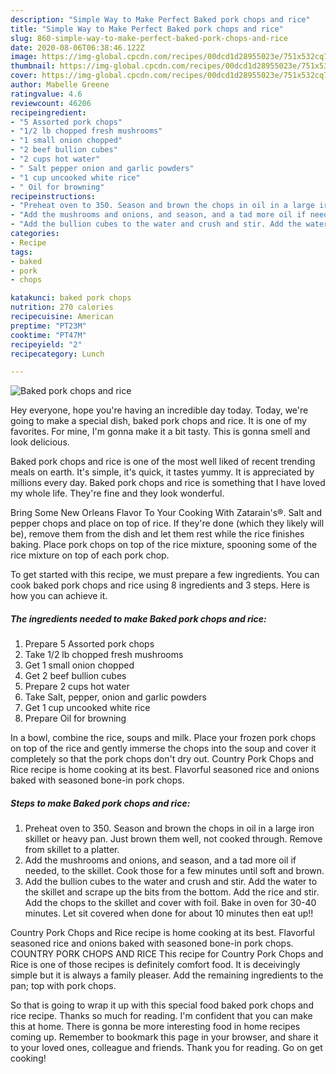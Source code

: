 ```yaml
---
description: "Simple Way to Make Perfect Baked pork chops and rice"
title: "Simple Way to Make Perfect Baked pork chops and rice"
slug: 860-simple-way-to-make-perfect-baked-pork-chops-and-rice
date: 2020-08-06T06:38:46.122Z
image: https://img-global.cpcdn.com/recipes/00dcd1d28955023e/751x532cq70/baked-pork-chops-and-rice-recipe-main-photo.jpg
thumbnail: https://img-global.cpcdn.com/recipes/00dcd1d28955023e/751x532cq70/baked-pork-chops-and-rice-recipe-main-photo.jpg
cover: https://img-global.cpcdn.com/recipes/00dcd1d28955023e/751x532cq70/baked-pork-chops-and-rice-recipe-main-photo.jpg
author: Mabelle Greene
ratingvalue: 4.6
reviewcount: 46206
recipeingredient:
- "5 Assorted pork chops"
- "1/2 lb chopped fresh mushrooms"
- "1 small onion chopped"
- "2 beef bullion cubes"
- "2 cups hot water"
- " Salt pepper onion and garlic powders"
- "1 cup uncooked white rice"
- " Oil for browning"
recipeinstructions:
- "Preheat oven to 350. Season and brown the chops in oil in a large iron skillet or heavy pan. Just brown them well, not cooked through. Remove from skillet to a platter."
- "Add the mushrooms and onions, and season, and a tad more oil if needed, to the skillet. Cook those for a few minutes until soft and brown."
- "Add the bullion cubes to the water and crush and stir. Add the water to the skillet and scrape up the bits from the bottom. Add the rice and stir. Add the chops to the skillet and cover with foil. Bake in oven for 30-40 minutes. Let sit covered when done for about 10 minutes then eat up!!"
categories:
- Recipe
tags:
- baked
- pork
- chops

katakunci: baked pork chops 
nutrition: 270 calories
recipecuisine: American
preptime: "PT23M"
cooktime: "PT47M"
recipeyield: "2"
recipecategory: Lunch

---
```



![Baked pork chops and rice](https://img-global.cpcdn.com/recipes/00dcd1d28955023e/751x532cq70/baked-pork-chops-and-rice-recipe-main-photo.jpg)

Hey everyone, hope you're having an incredible day today. Today, we're going to make a special dish, baked pork chops and rice. It is one of my favorites. For mine, I'm gonna make it a bit tasty. This is gonna smell and look delicious.

Baked pork chops and rice is one of the most well liked of recent trending meals on earth. It's simple, it's quick, it tastes yummy. It is appreciated by millions every day. Baked pork chops and rice is something that I have loved my whole life. They're fine and they look wonderful.

Bring Some New Orleans Flavor To Your Cooking With Zatarain&#39;s®. Salt and pepper chops and place on top of rice. If they&#39;re done (which they likely will be), remove them from the dish and let them rest while the rice finishes baking. Place pork chops on top of the rice mixture, spooning some of the rice mixture on top of each pork chop.


To get started with this recipe, we must prepare a few ingredients. You can cook baked pork chops and rice using 8 ingredients and 3 steps. Here is how you can achieve it.

<!--inarticleads1-->

##### The ingredients needed to make Baked pork chops and rice:

1. Prepare 5 Assorted pork chops
1. Take 1/2 lb chopped fresh mushrooms
1. Get 1 small onion chopped
1. Get 2 beef bullion cubes
1. Prepare 2 cups hot water
1. Take  Salt, pepper, onion and garlic powders
1. Get 1 cup uncooked white rice
1. Prepare  Oil for browning


In a bowl, combine the rice, soups and milk. Place your frozen pork chops on top of the rice and gently immerse the chops into the soup and cover it completely so that the pork chops don&#39;t dry out. Country Pork Chops and Rice recipe is home cooking at its best. Flavorful seasoned rice and onions baked with seasoned bone-in pork chops. 

<!--inarticleads2-->

##### Steps to make Baked pork chops and rice:

1. Preheat oven to 350. Season and brown the chops in oil in a large iron skillet or heavy pan. Just brown them well, not cooked through. Remove from skillet to a platter.
1. Add the mushrooms and onions, and season, and a tad more oil if needed, to the skillet. Cook those for a few minutes until soft and brown.
1. Add the bullion cubes to the water and crush and stir. Add the water to the skillet and scrape up the bits from the bottom. Add the rice and stir. Add the chops to the skillet and cover with foil. Bake in oven for 30-40 minutes. Let sit covered when done for about 10 minutes then eat up!!


Country Pork Chops and Rice recipe is home cooking at its best. Flavorful seasoned rice and onions baked with seasoned bone-in pork chops. COUNTRY PORK CHOPS AND RICE This recipe for Country Pork Chops and Rice is one of those recipes is definitely comfort food. It is deceivingly simple but it is always a family pleaser. Add the remaining ingredients to the pan; top with pork chops. 

So that is going to wrap it up with this special food baked pork chops and rice recipe. Thanks so much for reading. I'm confident that you can make this at home. There is gonna be more interesting food in home recipes coming up. Remember to bookmark this page in your browser, and share it to your loved ones, colleague and friends. Thank you for reading. Go on get cooking!
